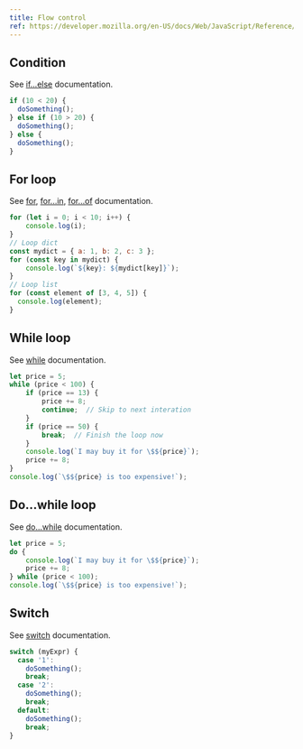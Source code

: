 ```yaml
---
title: Flow control
ref: https://developer.mozilla.org/en-US/docs/Web/JavaScript/Reference/Statements
---
```


## Condition

See
[if...else](https://developer.mozilla.org/en-US/docs/Web/JavaScript/Reference/Statements/if...else)
documentation.

```js
if (10 < 20) {
  doSomething();
} else if (10 > 20) {
  doSomething();
} else {
  doSomething();
}
```

## For loop

See
[for](https://developer.mozilla.org/en-US/docs/Web/JavaScript/Reference/Statements/for),
[for...in](https://developer.mozilla.org/en-US/docs/Web/JavaScript/Reference/Statements/for...in),
[for...of](https://developer.mozilla.org/en-US/docs/Web/JavaScript/Reference/Statements/for...of)
documentation.

```js
for (let i = 0; i < 10; i++) {
    console.log(i);
}
// Loop dict
const mydict = { a: 1, b: 2, c: 3 };
for (const key in mydict) {
    console.log(`${key}: ${mydict[key]}`);
}
// Loop list
for (const element of [3, 4, 5]) {
  console.log(element);
}
```

## While loop

See
[while](https://developer.mozilla.org/en-US/docs/Web/JavaScript/Reference/Statements/while)
documentation.

```js
let price = 5;
while (price < 100) {
    if (price == 13) {
        price += 8;
        continue;  // Skip to next interation
    }
    if (price == 50) {
        break;  // Finish the loop now
    }
    console.log(`I may buy it for \$${price}`);
    price += 8;
}
console.log(`\$${price} is too expensive!`);
```

## Do...while loop

See
[do...while](https://developer.mozilla.org/en-US/docs/Web/JavaScript/Reference/Statements/do...while)
documentation.

```js
let price = 5;
do {
    console.log(`I may buy it for \$${price}`);
    price += 8;
} while (price < 100);
console.log(`\$${price} is too expensive!`);
```

## Switch

See
[switch](https://developer.mozilla.org/en-US/docs/Web/JavaScript/Reference/Statements/switch)
documentation.

```js
switch (myExpr) {
  case '1':
    doSomething();
    break;
  case '2':
    doSomething();
    break;
  default:
    doSomething();
    break;
}
```
